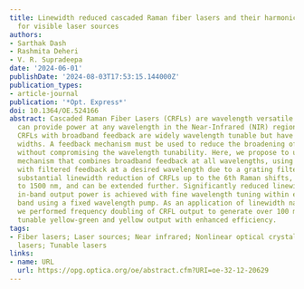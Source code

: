 ```yaml
---
title: Linewidth reduced cascaded Raman fiber lasers and their harmonic conversion
  for visible laser sources
authors:
- Sarthak Dash
- Rashmita Deheri
- V. R. Supradeepa
date: '2024-06-01'
publishDate: '2024-08-03T17:53:15.144000Z'
publication_types:
- article-journal
publication: '*Opt. Express*'
doi: 10.1364/OE.524166
abstract: Cascaded Raman Fiber Lasers (CRFLs) are wavelength versatile sources that
  can provide power at any wavelength in the Near-Infrared (NIR) region. Conventional
  CRFLs with broadband feedback are widely wavelength tunable but have broad line
  widths. A feedback mechanism must be used to reduce the broadening of the linewidth
  without compromising the wavelength tunability. Here, we propose to use a dual feedback
  mechanism that combines broadband feedback at all wavelengths, using a flat cleave,
  with filtered feedback at a desired wavelength due to a grating filter. This allows
  substantial linewidth reduction of CRFLs up to the 6th Raman shifts, from 1100 nm
  to 1500 nm, and can be extended further. Significantly reduced linewidth with multi-watt
  in-band output power is achieved with fine wavelength tuning within each Raman Stokes
  band using a fixed wavelength pump. As an application of linewidth narrowed output,
  we performed frequency doubling of CRFL output to generate over 100 mW of wavelength
  tunable yellow-green and yellow output with enhanced efficiency.
tags:
- Fiber lasers; Laser sources; Near infrared; Nonlinear optical crystals; Raman fiber
  lasers; Tunable lasers
links:
- name: URL
  url: https://opg.optica.org/oe/abstract.cfm?URI=oe-32-12-20629
---
```

